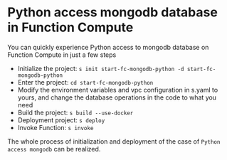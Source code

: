 # Python access mongodb database in Function Compute

You can quickly experience Python access to mongodb database on Function Compute in just a few steps

- Initialize the project: `s init start-fc-mongodb-python -d start-fc-mongodb-python`
- Enter the project: `cd start-fc-mongodb-python`
- Modify the environment variables and vpc configuration in s.yaml to yours, and change the database operations in the code to what you need
- Build the project: `s build --use-docker`
- Deployment project: `s deploy`
- Invoke Function: `s invoke`

The whole process of initialization and deployment of the case of `Python access mongodb` can be realized.
